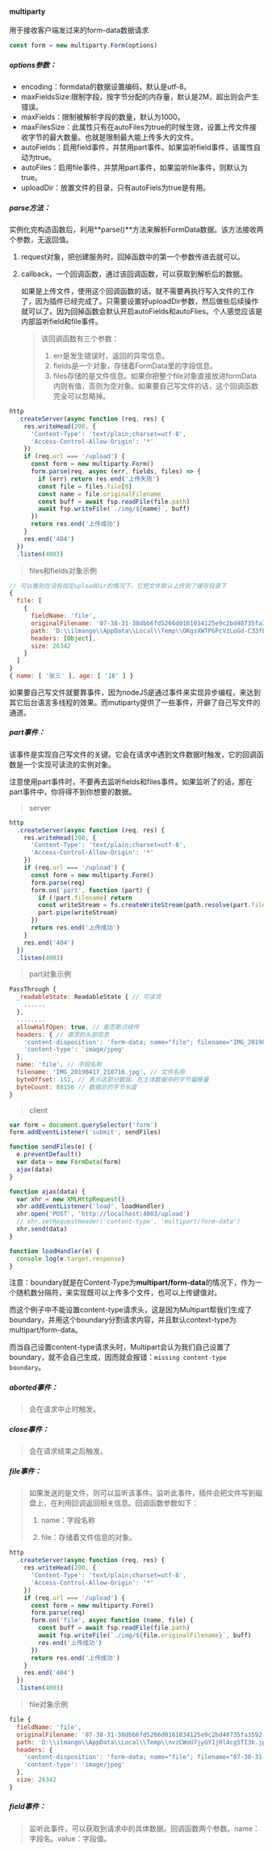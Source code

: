 #### multiparty

用于接收客户端发过来的form-data数据请求

``` js
const form = new multiparty.Form(options)
```

##### options参数：

- encoding：formdata的数据设置编码，默认是utf-8。 
- maxFieldsSize:限制字段，按字节分配的内存量，默认是2M，超出则会产生错误。 
- maxFields：限制被解析字段的数量，默认为1000。
- maxFilesSize：此属性只有在autoFiles为true的时候生效，设置上传文件接收字节的最大数量。也就是限制最大能上传多大的文件。
- autoFields：启用field事件，并禁用part事件。如果监听field事件，该属性自动为true。 
- autoFiles：启用file事件，并禁用part事件，如果监听file事件，则默认为true。
- uploadDir：放置文件的目录，只有autoFiels为true是有用。

##### parse方法：

实例化完构造函数后，利用**parse()**方法来解析FormData数据。该方法接收两个参数，无返回值。

1. request对象，把创建服务时，回掉函数中的第一个参数传进去就可以。

2. callback，一个回调函数，通过该回调函数，可以获取到解析后的数据。

   如果是上传文件，使用这个回调函数的话。就不需要再执行写入文件的工作了，因为插件已经完成了。只需要设置好uploadDir参数，然后做些后续操作就可以了。因为回掉函数会默认开启autoFields和autoFlies。个人感觉应该是内部监听field和file事件。

   >  该回调函数有三个参数：
   >
   >  1. err是发生错误时，返回的异常信息。
   >  2. fields是一个对象，存储着FormData里的字段信息。
   >  3. files存储的是文件信息。如果你把整个file对象直接放进formData内则有值，否则为空对象。如果要自己写文件的话，这个回调函数完全可以忽略掉。

``` js
http
  .createServer(async function (req, res) {
    res.writeHead(200, {
      'Content-Type': 'text/plain;charset=utf-8',
      'Access-Control-Allow-Origin': '*'
    })
    if (req.url === '/upload') {
      const form = new multiparty.Form()
      form.parse(req, async (err, fields, files) => {
        if (err) return res.end('上传失败')
        const file = files.file[0]
        const name = file.originalFilename
        const buff = await fsp.readFile(file.path)
        await fsp.writeFile(`./img/${name}`, buff)
      })
      return res.end('上传成功')
    }
    res.end('404')
  })
  .listen(4003)
```

> files和fields对象示例

``` js
// 可以看到在没有指定uploadDir的情况下，它把文件默认上传到了缓存目录下
{
  file: [
    {
      fieldName: 'file',
      originalFilename: '07-38-31-38dbb6fd5266d0161034125e9c2bd40735fa3592.jpg',
      path: 'D:\\ilmango\\AppData\\Local\\Temp\\OKgsXWTPGPcVzLoGd-C33fb9.jpg',
      headers: [Object],
      size: 26342
    }
  ]
}
{ name: [ '张三' ], age: [ '18' ] }
```

如果要自己写文件就要靠事件，因为nodeJS是通过事件来实现异步编程，来达到其它后台语言多线程的效果。而mutiparty提供了一些事件，开僻了自己写文件的通道。

##### **part**事件：

该事件是实现自己写文件的关键。它会在请求中遇到文件数据时触发，它的回调函数是一个实现可读流的实例对象。

注意使用part事件时，不要再去监听fields和files事件。如果监听了的话，那在part事件中，你将得不到你想要的数据。

> server

``` js
http
  .createServer(async function (req, res) {
    res.writeHead(200, {
      'Content-Type': 'text/plain;charset=utf-8',
      'Access-Control-Allow-Origin': '*'
    })
    if (req.url === '/upload') {
      const form = new multiparty.Form()
      form.parse(req)
      form.on('part', function (part) {
        if (!part.filename) return
        const writeStream = fs.createWriteStream(path.resolve(part.filename))
        part.pipe(writeStream)
      })
      return res.end('上传成功')
    }
    res.end('404')
  })
  .listen(4003)
```

> part对象示例

``` js
PassThrough {
  _readableState: ReadableState { // 可读流
	......
  },
  ........
  allowHalfOpen: true, // 能否断点续传
  headers: { // 请求的头部信息
    'content-disposition': 'form-data; name="file"; filename="IMG_20190417_210716.jpg"',
    'content-type': 'image/jpeg'
  },
  name: 'file', // 字段名称
  filename: 'IMG_20190417_210716.jpg', // 文件名称
  byteOffset: 151, // 表示这部分数据，在主体数据中的字节偏移量
  byteCount: 88156 // 数据总的字节长度
}
```

> client

``` js
var form = document.querySelector('form')
form.addEventListener('submit', sendFiles)

function sendFiles(e) {
  e.preventDefault()
  var data = new FormData(form)
  ajax(data)
}

function ajax(data) {
  var xhr = new XMLHttpRequest()
  xhr.addEventListener('load', loadHandler)
  xhr.open('POST', 'http://localhost:4003/upload')
  // xhr.setRequestHeader('content-type', 'multipart/form-data')
  xhr.send(data)
}

function loadHandler(e) {
  console.log(e.target.response)
}
```

注意：boundary就是在Content-Type为**multipart/form-data**的情况下，作为一个随机数分隔符，来实现既可以上传多个文件，也可以上传键值对。

而这个例子中不能设置content-type请求头，这是因为Multipart帮我们生成了boundary，并用这个boundary分割请求内容，并且默认context-type为 multipart/form-data。

而当自己设置content-type请求头时，Multipart会认为我们自己设置了boundary，就不会自己生成，因而就会报错：`missing content-type boundary`。

##### **aborted**事件：

>  会在请求中止时触发。

##### **close**事件：

>  会在请求结束之后触发。

##### **file**事件：

> 如果发送的是文件，则可以监听该事件。监听此事件，插件会把文件写到磁盘上，在利用回调返回相关信息。回调函数参数如下：
>
> 1. name：字段名称
>
> 2. file：存储着文件信息的对象。

``` js
http
  .createServer(async function (req, res) {
    res.writeHead(200, {
      'Content-Type': 'text/plain;charset=utf-8',
      'Access-Control-Allow-Origin': '*'
    })
    if (req.url === '/upload') {
      const form = new multiparty.Form()
      form.parse(req)
      form.on('file', async function (name, file) {
        const buff = await fsp.readFile(file.path)
        await fsp.writeFile(`./img/${file.originalFilename}`, buff)
        res.end('上传成功')
      })
      return res.end('上传成功')
    }
    res.end('404')
  })
  .listen(4003)
```

> file对象示例

``` js
file {
  fieldName: 'file',
  originalFilename: '07-38-31-38dbb6fd5266d0161034125e9c2bd40735fa3592.jpg',
  path: 'D:\\ilmango\\AppData\\Local\\Temp\\nvzCWoU7jyGY1j0l4cg5TI3k.jpg',
  headers: {
    'content-disposition': 'form-data; name="file"; filename="07-38-31-38dbb6fd5266d0161034125e9c2bd40735fa3592.jpg"',
    'content-type': 'image/jpeg'
  },
  size: 26342
}
```

##### **field**事件：

>  监听此事件，可以获取到请求中的具体数据。回调函数两个参数。name：字段名。value：字段值。

